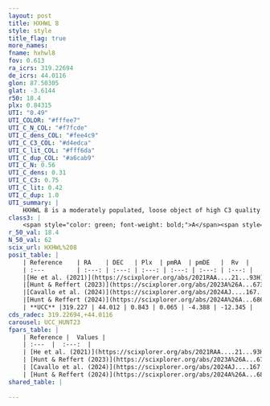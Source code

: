 ```yaml
---
layout: post
title: HXHWL 8
style: style
title_flag: true
more_names: 
fname: hxhwl8
fov: 0.613
ra_icrs: 319.22694
de_icrs: 44.0116
glon: 87.50305
glat: -3.6144
r50: 18.4
plx: 0.84315
UTI: "0.49"
UTI_COLOR: "#fffee7"
UTI_C_N_COL: "#f7fcde"
UTI_C_dens_COL: "#fee4c9"
UTI_C_C3_COL: "#d4edca"
UTI_C_lit_COL: "#fff6da"
UTI_C_dup_COL: "#a6cab9"
UTI_C_N: 0.56
UTI_C_dens: 0.31
UTI_C_C3: 0.75
UTI_C_lit: 0.42
UTI_C_dup: 1.0
UTI_summary: |
    HXHWL 8 is a moderately populated, loose object of high C3 quality. It is poorly studied in the literature.
class3: |
    <span style="color: green; font-weight: bold;">A</span><span style="color: #FFC300; font-weight: bold;">B</span>
r_50_val: 18.4
N_50_val: 62
scix_url: HXHWL%208
posit_table: |
    | Reference    | RA    | DEC   | Plx  | pmRA  | pmDE   |  Rv  |
    | :---         | :---: | :---: | :---: | :---: | :---: | :---: |
    |[He et al. (2021)](https://scixplorer.org/abs/2021RAA....21...93H) | 319.334 | 43.978 | 0.85 | 0.05 | -4.35 | -- |
    |[Hunt & Reffert (2023)](https://scixplorer.org/abs/2023A%26A...673A.114H) | 319.224 | 44.084 | 0.835 | 0.06 | -4.376 | -11.512 |
    |[Cavallo et al. (2024)](https://scixplorer.org/abs/2024AJ....167...12C) | 319.344 | 44.038 | 0.837 | -- | -- | -- |
    |[Hunt & Reffert (2024)](https://scixplorer.org/abs/2024A%26A...686A..42H) | 319.224 | 44.084 | 0.835 | 0.06 | -4.376 | -11.512 |
    | **UCC** |319.227 | 44.012 | 0.843 | 0.065 | -4.388 | -12.345 | 
cds_radec: 319.22694,+44.0116
carousel: UCC_HUNT23
fpars_table: |
    | Reference |  Values |
    | :---  |  :---:  |
    | [He et al. (2021)](https://scixplorer.org/abs/2021RAA....21...93H) | `AG=1.0, m-M=10.4, logAge=8.54, Z=0.027` |
    | [Hunt & Reffert (2023)](https://scixplorer.org/abs/2023A%26A...673A.114H) | `AV50=1.129, diffAV50=0.997, MOD50=10.288, logAge50=8.106` |
    | [Cavallo et al. (2024)](https://scixplorer.org/abs/2024AJ....167...12C) | `AV50=1.13, dMod50=10.23, logAge50=8.29, [Fe/H]50=0.38` |
    | [Hunt & Reffert (2024)](https://scixplorer.org/abs/2024A%26A...686A..42H) | `MassJ=161.351` |
shared_table: |
    
---
```


